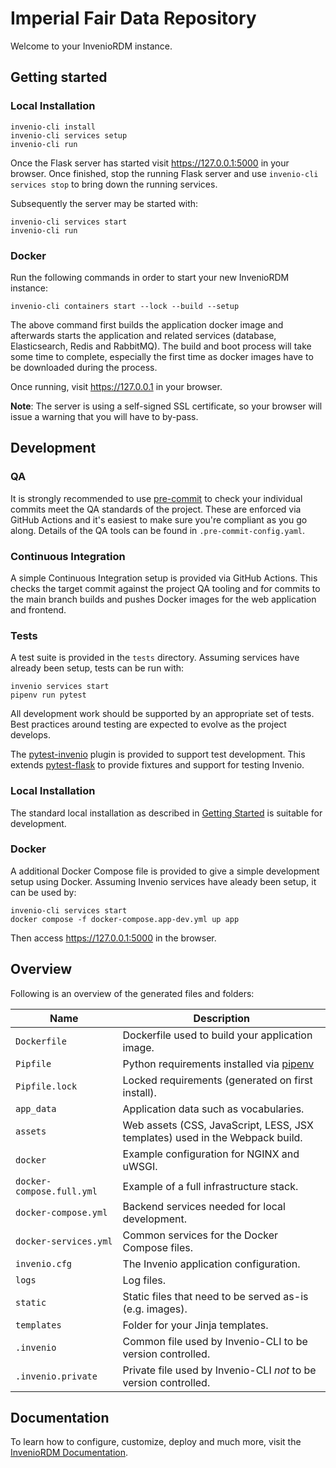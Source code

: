 # Imperial Fair Data Repository

Welcome to your InvenioRDM instance.

## Getting started

### Local Installation

```console
invenio-cli install
invenio-cli services setup
invenio-cli run
```

Once the Flask server has started visit https://127.0.0.1:5000 in your browser. Once
finished, stop the running Flask server and use `invenio-cli services stop` to bring
down the running services.

Subsequently the server may be started with:

```console
invenio-cli services start
invenio-cli run
```

### Docker

Run the following commands in order to start your new InvenioRDM instance:

```console
invenio-cli containers start --lock --build --setup
```

The above command first builds the application docker image and afterwards
starts the application and related services (database, Elasticsearch, Redis
and RabbitMQ). The build and boot process will take some time to complete,
especially the first time as docker images have to be downloaded during the
process.

Once running, visit https://127.0.0.1 in your browser.

**Note**: The server is using a self-signed SSL certificate, so your browser
will issue a warning that you will have to by-pass.

## Development

### QA
It is strongly recommended to use [pre-commit] to check your individual commits meet the
QA standards of the project. These are enforced via GitHub Actions and it's easiest to
make sure you're compliant as you go along. Details of the QA tools can be found in
`.pre-commit-config.yaml`.

[pre-commit]: https://pre-commit.com/

### Continuous Integration

A simple Continuous Integration setup is provided via GitHub Actions. This checks the
target commit against the project QA tooling and for commits to the main branch builds
and pushes Docker images for the web application and frontend.

### Tests

A test suite is provided in the `tests` directory. Assuming services have already been
setup, tests can be run with:

```console
invenio services start
pipenv run pytest
```

All development work should be supported by an appropriate set of tests. Best practices
around testing are expected to evolve as the project develops.

The [pytest-invenio] plugin is provided to support test development. This extends
[pytest-flask] to provide fixtures and support for testing Invenio.

[pytest-invenio]: https://pytest-invenio.readthedocs.io/en/latest/
[pytest-flask]: https://pytest-flask.readthedocs.io/en/latest/

### Local Installation

The standard local installation as described in [Getting Started] is suitable for
development.

[Getting Started]: #getting-started

### Docker

A additional Docker Compose file is provided to give a simple development setup using
Docker. Assuming Invenio services have aleady been setup, it can be used by:

```console
invenio-cli services start
docker compose -f docker-compose.app-dev.yml up app
```

Then access https://127.0.0.1:5000 in the browser.

## Overview

Following is an overview of the generated files and folders:

| Name | Description |
|---|---|
| ``Dockerfile`` | Dockerfile used to build your application image. |
| ``Pipfile`` | Python requirements installed via [pipenv](https://pipenv.pypa.io) |
| ``Pipfile.lock`` | Locked requirements (generated on first install). |
| ``app_data`` | Application data such as vocabularies. |
| ``assets`` | Web assets (CSS, JavaScript, LESS, JSX templates) used in the Webpack build. |
| ``docker`` | Example configuration for NGINX and uWSGI. |
| ``docker-compose.full.yml`` | Example of a full infrastructure stack. |
| ``docker-compose.yml`` | Backend services needed for local development. |
| ``docker-services.yml`` | Common services for the Docker Compose files. |
| ``invenio.cfg`` | The Invenio application configuration. |
| ``logs`` | Log files. |
| ``static`` | Static files that need to be served as-is (e.g. images). |
| ``templates`` | Folder for your Jinja templates. |
| ``.invenio`` | Common file used by Invenio-CLI to be version controlled. |
| ``.invenio.private`` | Private file used by Invenio-CLI *not* to be version controlled. |

## Documentation

To learn how to configure, customize, deploy and much more, visit
the [InvenioRDM Documentation](https://inveniordm.docs.cern.ch/).
